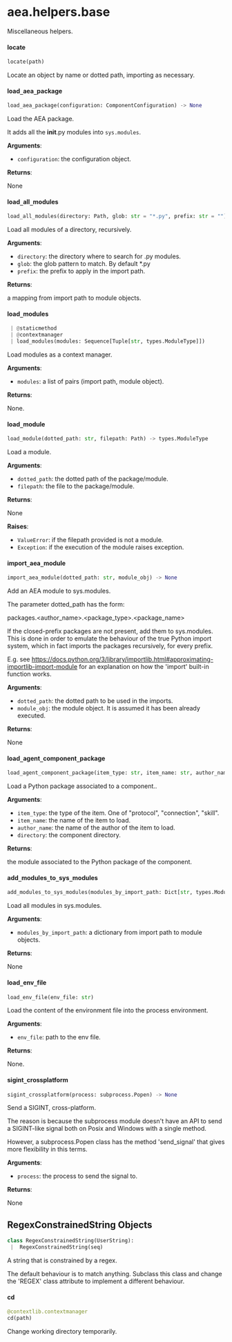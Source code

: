 <a name=".aea.helpers.base"></a>
# aea.helpers.base

Miscellaneous helpers.

<a name=".aea.helpers.base.locate"></a>
#### locate

```python
locate(path)
```

Locate an object by name or dotted path, importing as necessary.

<a name=".aea.helpers.base.load_aea_package"></a>
#### load`_`aea`_`package

```python
load_aea_package(configuration: ComponentConfiguration) -> None
```

Load the AEA package.

It adds all the __init__.py modules into `sys.modules`.

**Arguments**:

- `configuration`: the configuration object.

**Returns**:

None

<a name=".aea.helpers.base.load_all_modules"></a>
#### load`_`all`_`modules

```python
load_all_modules(directory: Path, glob: str = "*.py", prefix: str = "") -> Dict[str, types.ModuleType]
```

Load all modules of a directory, recursively.

**Arguments**:

- `directory`: the directory where to search for .py modules.
- `glob`: the glob pattern to match. By default *.py
- `prefix`: the prefix to apply in the import path.

**Returns**:

a mapping from import path to module objects.

<a name=".aea.helpers.base._SysModules.load_modules"></a>
#### load`_`modules

```python
 | @staticmethod
 | @contextmanager
 | load_modules(modules: Sequence[Tuple[str, types.ModuleType]])
```

Load modules as a context manager.

**Arguments**:

- `modules`: a list of pairs (import path, module object).

**Returns**:

None.

<a name=".aea.helpers.base.load_module"></a>
#### load`_`module

```python
load_module(dotted_path: str, filepath: Path) -> types.ModuleType
```

Load a module.

**Arguments**:

- `dotted_path`: the dotted path of the package/module.
- `filepath`: the file to the package/module.

**Returns**:

None

**Raises**:

- `ValueError`: if the filepath provided is not a module.
- `Exception`: if the execution of the module raises exception.

<a name=".aea.helpers.base.import_aea_module"></a>
#### import`_`aea`_`module

```python
import_aea_module(dotted_path: str, module_obj) -> None
```

Add an AEA module to sys.modules.

The parameter dotted_path has the form:

packages.<author_name>.<package_type>.<package_name>

If the closed-prefix packages are not present, add them to sys.modules.
This is done in order to emulate the behaviour of the true Python import system,
which in fact imports the packages recursively, for every prefix.

E.g. see https://docs.python.org/3/library/importlib.html#approximating-importlib-import-module
for an explanation on how the 'import' built-in function works.

**Arguments**:

- `dotted_path`: the dotted path to be used in the imports.
- `module_obj`: the module object. It is assumed it has been already executed.

**Returns**:

None

<a name=".aea.helpers.base.load_agent_component_package"></a>
#### load`_`agent`_`component`_`package

```python
load_agent_component_package(item_type: str, item_name: str, author_name: str, directory: os.PathLike)
```

Load a Python package associated to a component..

**Arguments**:

- `item_type`: the type of the item. One of "protocol", "connection", "skill".
- `item_name`: the name of the item to load.
- `author_name`: the name of the author of the item to load.
- `directory`: the component directory.

**Returns**:

the module associated to the Python package of the component.

<a name=".aea.helpers.base.add_modules_to_sys_modules"></a>
#### add`_`modules`_`to`_`sys`_`modules

```python
add_modules_to_sys_modules(modules_by_import_path: Dict[str, types.ModuleType]) -> None
```

Load all modules in sys.modules.

**Arguments**:

- `modules_by_import_path`: a dictionary from import path to module objects.

**Returns**:

None

<a name=".aea.helpers.base.load_env_file"></a>
#### load`_`env`_`file

```python
load_env_file(env_file: str)
```

Load the content of the environment file into the process environment.

**Arguments**:

- `env_file`: path to the env file.

**Returns**:

None.

<a name=".aea.helpers.base.sigint_crossplatform"></a>
#### sigint`_`crossplatform

```python
sigint_crossplatform(process: subprocess.Popen) -> None
```

Send a SIGINT, cross-platform.

The reason is because the subprocess module
doesn't have an API to send a SIGINT-like signal
both on Posix and Windows with a single method.

However, a subprocess.Popen class has the method
'send_signal' that gives more flexibility in this terms.

**Arguments**:

- `process`: the process to send the signal to.

**Returns**:

None

<a name=".aea.helpers.base.RegexConstrainedString"></a>
## RegexConstrainedString Objects

```python
class RegexConstrainedString(UserString):
 |  RegexConstrainedString(seq)
```

A string that is constrained by a regex.

The default behaviour is to match anything.
Subclass this class and change the 'REGEX' class
attribute to implement a different behaviour.

<a name=".aea.helpers.base.cd"></a>
#### cd

```python
@contextlib.contextmanager
cd(path)
```

Change working directory temporarily.

